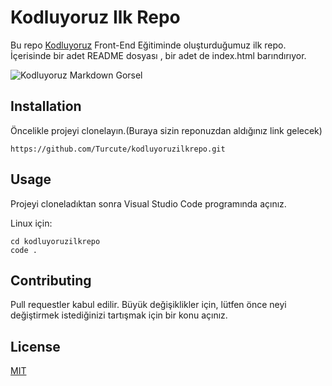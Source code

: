# Kodluyoruz Ilk Repo 

Bu repo [Kodluyoruz](https://kodluyoruz.org) Front-End Eğitiminde oluşturduğumuz ilk repo. İçerisinde bir adet README dosyası , bir adet de index.html barındırıyor.

![Kodluyoruz Markdown Gorsel](/img/markdown.png)

## Installation 

Öncelikle projeyi clonelayın.(Buraya sizin reponuzdan aldığınız link gelecek)

```
https://github.com/Turcute/kodluyoruzilkrepo.git
```

## Usage 

Projeyi cloneladıktan sonra  Visual Studio Code programında açınız. 

Linux için:

```
cd kodluyoruzilkrepo
code .
```

## Contributing 

Pull requestler kabul edilir. Büyük değişiklikler için, lütfen önce neyi değiştirmek istediğinizi tartışmak için bir konu açınız.

## License 

[MIT](https://opensource.org/license/mit)